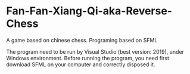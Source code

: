 # Fan-Fan-Xiang-Qi-aka-Reverse-Chess
A game based on chinese chess. Programing based on SFML

The program need to be run by Visual Studio (best version: 2019), under Windows environment.
Before running the program, you need first download SFML on your computer and correctly disposed it.
